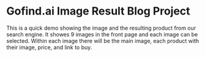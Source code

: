 # Gofind.ai Image Result Blog Project

This is a quick demo showing the image and the resulting product from our search engine. 
It showes 9 images in the front page and each image can be selected. Within each image
there will be the main image, each product with their image, price, and link to buy.

